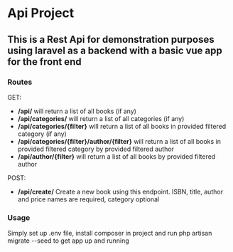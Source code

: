 <h1>Api Project</h1>
<h2>This is a Rest Api for demonstration purposes using laravel as a backend with a basic vue app for the front end</h2>
<h3>Routes</h3>
<p>GET:</p>
<ul>
<li><strong>/api/</strong> will return a list of all books (if any)</li>
<li><strong>/api/categories/</strong> will return a list of all categories (if any)</li>
<li><strong>/api/categories/{filter}</strong> will return a list of all books in provided filtered category (if any)</li>
<li><strong>/api/categories/{filter}/author/{filter}</strong> will return a list of all books in provided filtered category by provided filtered author</li>
<li><strong>/api/author/{filter}</strong> will return a list of all books by provided filtered author</li>
</ul>
<p>POST:</p>
<ul>
<li><strong>/api/create/</strong> Create a new book using this endpoint. ISBN, title, author and price names are required, category optional</li>
</ul>
<h3>Usage</h3>
<p>Simply set up .env file, install composer in project and run php artisan migrate --seed to get app up and running</p>
